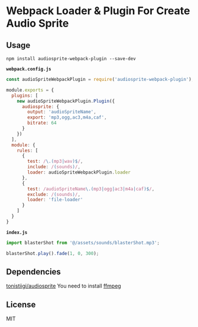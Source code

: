 # Webpack Loader & Plugin For Create Audio Sprite 

## Usage

```
npm install audiosprite-webpack-plugin --save-dev
```

**`webpack.config.js`**

```javascript
const audioSpriteWebpackPlugin = require('audiosprite-webpack-plugin');

module.exports = {
  plugins: [
    new audioSpriteWebpackPlugin.Plugin({
      audiosprite: {
        output: 'audioSpriteName',
        export: 'mp3,ogg,ac3,m4a,caf',
        bitrate: 64
      }
    })
  ],
  module: {
    rules: [
      {
        test: /\.(mp3|wav)$/,
        include: /(sounds)/,
        loader: audioSpriteWebpackPlugin.loader
      },
      {
        test: /audioSpriteName\.(mp3|ogg|ac3|m4a|caf)$/,
        exclude: /(sounds)/,
        loader: 'file-loader'
      }
    ]
  }
}
```

**`index.js`**

```javascript
import blasterShot from '@/assets/sounds/blasterShot.mp3';

blasterShot.play().fade(1, 0, 300);
```

## Dependencies

[tonistiigi/audiosprite](https://github.com/tonistiigi/audiosprite#dependencies)
You need to install [ffmpeg](https://www.ffmpeg.org/)

## License

MIT